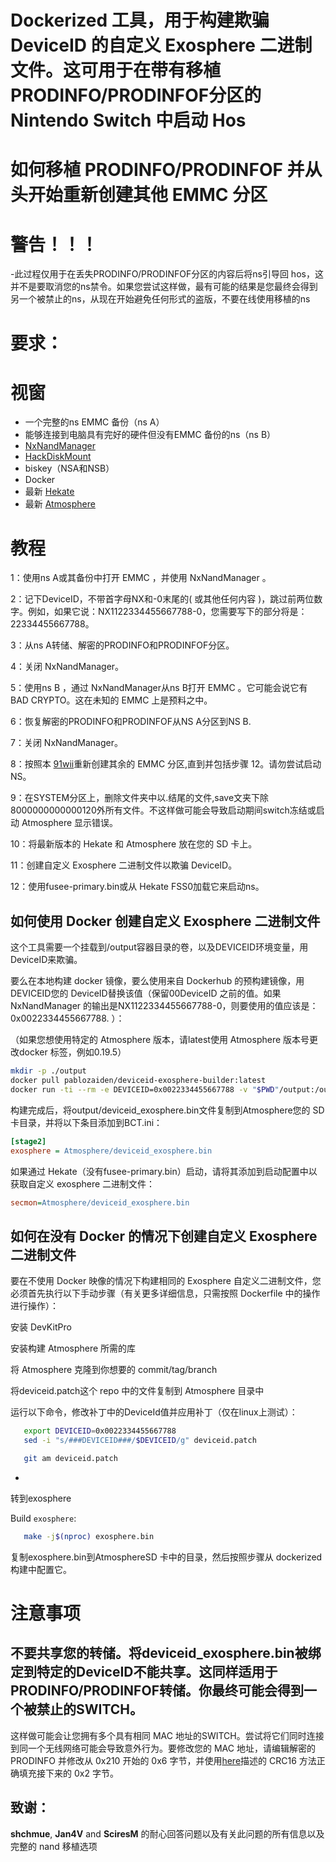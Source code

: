 #  Dockerized 工具，用于构建欺骗 DeviceID 的自定义 Exosphere 二进制文件。这可用于在带有移植PRODINFO/PRODINFOF分区的 Nintendo Switch 中启动 Hos

#  如何移植 PRODINFO/PRODINFOF 并从头开始重新创建其他 EMMC 分区
#  警告！！！
-此过程仅用于在丢失PRODINFO/PRODINFOF分区的内容后将ns引导回 hos，这并不是要取消您的ns禁令。如果您尝试这样做，最有可能的结果是您最终会得到另一个被禁止的ns，从现在开始避免任何形式的盗版，不要在线使用移植的ns

# 要求：
# 视窗
- 一个完整的ns EMMC 备份（ns A）
- 能够连接到电脑具有完好的硬件但没有EMMC 备份的ns（ns B）
- [NxNandManager](https://github.com/eliboa/NxNandManager)
- [HackDiskMount](https://files.sshnuke.net/HacDiskMount1055.zip)
- biskey（NSA和NSB）
- Docker
- 最新 [Hekate](https://github.com/CTCaer/hekate/releases)
- 最新 [Atmosphere](https://github.com/Atmosphere-NX/Atmosphere/releases/)
# 教程
1：使用ns A或其备份中打开 EMMC ，并使用 NxNandManager 。

2：记下DeviceID，不带首字母NX和-0末尾的( 或其他任何内容 )，跳过前两位数字。例如，如果它说：NX1122334455667788-0，您需要写下的部分将是：22334455667788。

3：从ns A转储、解密的PRODINFO和PRODINFOF分区。

4：关闭 NxNandManager。

5：使用ns B ，通过 NxNandManager从ns B打开 EMMC 。它可能会说它有BAD CRYPTO。这在未知的 EMMC 上是预料之中。

6：恢复解密的PRODINFO和PRODINFOF从NS A分区到NS B.

7：关闭 NxNandManager。

8：按照本 [91wii](https://bbs.naxgen.cn/forum.php?mod=viewthread&tid=241848&fromuid=2627124)重新创建其余的 EMMC 分区,直到并包括步骤 12。请勿尝试启动NS。

9：在SYSTEM分区上，删除文件夹中以.结尾的文件,save文夹下除8000000000000120外所有文件。不这样做可能会导致启动期间switch冻结或启动 Atmosphere 显示错误。

10：将最新版本的 Hekate 和 Atmosphere 放在您的 SD 卡上。

11：创建自定义 Exosphere 二进制文件以欺骗 DeviceID。

12：使用fusee-primary.bin或从 Hekate FSS0加载它来启动ns。


##  如何使用 Docker 创建自定义 Exosphere 二进制文件

这个工具需要一个挂载到/output容器目录的卷，以及DEVICEID环境变量，用DeviceID来欺骗。


要么在本地构建 docker 镜像，要么使用来自 Dockerhub 的预构建镜像，用DEVICEID您的 DeviceID替换该值（保留00DeviceID 之前的值。如果 NxNandManager 的输出是NX1122334455667788-0，则要使用的值应该是：0x0022334455667788. ）：


（如果您想使用特定的 Atmosphere 版本，请latest使用 Atmosphere 版本号更改docker 标签，例如0.19.5）



```bash
mkdir -p ./output
docker pull pablozaiden/deviceid-exosphere-builder:latest
docker run -ti --rm -e DEVICEID=0x0022334455667788 -v "$PWD"/output:/output pablozaiden/deviceid-exosphere-builder:latest
```



构建完成后，将output/deviceid_exosphere.bin文件复制到Atmosphere您的 SD 卡目录，并将以下条目添加到BCT.ini：



```ini
[stage2]
exosphere = Atmosphere/deviceid_exosphere.bin


```

如果通过 Hekate（没有fusee-primary.bin）启动，请将其添加到启动配置中以获取自定义 exosphere 二进制文件：



```ini
secmon=Atmosphere/deviceid_exosphere.bin

```
##  如何在没有 Docker 的情况下创建自定义 Exosphere 二进制文件

要在不使用 Docker 映像的情况下构建相同的 Exosphere 自定义二进制文件，您必须首先执行以下手动步骤（有关更多详细信息，只需按照 Dockerfile 中的操作进行操作）：


安装 DevKitPro

安装构建 Atmosphere 所需的库

将 Atmosphere 克隆到你想要的 commit/tag/branch

将deviceid.patch这个 repo 中的文件复制到 Atmosphere 目录中

运行以下命令，修改补丁中的DeviceId值并应用补丁（仅在linux上测试）：
 
 
 ```bash
    export DEVICEID=0x0022334455667788
    sed -i "s/###DEVICEID###/$DEVICEID/g" deviceid.patch

    git am deviceid.patch
 
 
 ```
-
转到exosphere

Build `exosphere`: 
 
 
 ```bash
    make -j$(nproc) exosphere.bin


```


复制exosphere.bin到AtmosphereSD 卡中的目录，然后按照步骤从 dockerized 构建中配置它。
# 注意事项
## 不要共享您的转储。将deviceid_exosphere.bin被绑定到特定的DeviceID不能共享。这同样适用于PRODINFO/PRODINFOF转储。你最终可能会得到一个被禁止的SWITCH。
这样做可能会让您拥有多个具有相同 MAC 地址的SWITCH。尝试将它们同时连接到同一个无线网络可能会导致意外行为。要修改您的 MAC 地址，请编辑解密的 PRODINFO 并修改从 0x210 开始的 0x6 字节，并使用[here](https://switchbrew.org/wiki/Calibration)描述的 CRC16 方法正确填充接下来的 0x2 字节。
##  致谢：

**shchmue**, **Jan4V** and **SciresM** 的耐心回答问题以及有关此问题的所有信息以及完整的 nand 移植选项
